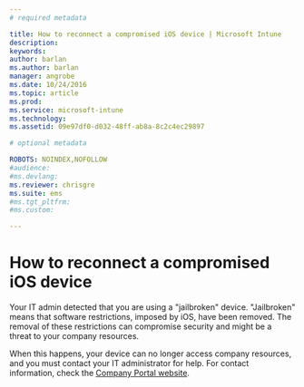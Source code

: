 ```yaml
---
# required metadata

title: How to reconnect a compromised iOS device | Microsoft Intune
description:
keywords:
author: barlanms.author: barlan
manager: angrobe
ms.date: 10/24/2016
ms.topic: article
ms.prod:
ms.service: microsoft-intune
ms.technology:
ms.assetid: 09e97df0-d032-48ff-ab8a-8c2c4ec29897

# optional metadata

ROBOTS: NOINDEX,NOFOLLOW
#audience:
#ms.devlang:
ms.reviewer: chrisgre
ms.suite: ems
#ms.tgt_pltfrm:
#ms.custom:

---
```


# How to reconnect a compromised iOS device
Your IT admin detected that you are using a "jailbroken" device. "Jailbroken" means that software restrictions, imposed by iOS, have been removed. The removal of these restrictions can compromise security and might be a threat to your company resources. 

When this happens, your device can no longer access company resources, and you must contact your IT administrator for help. For contact information, check the [Company Portal website](http://portal.manage.microsoft.com).
